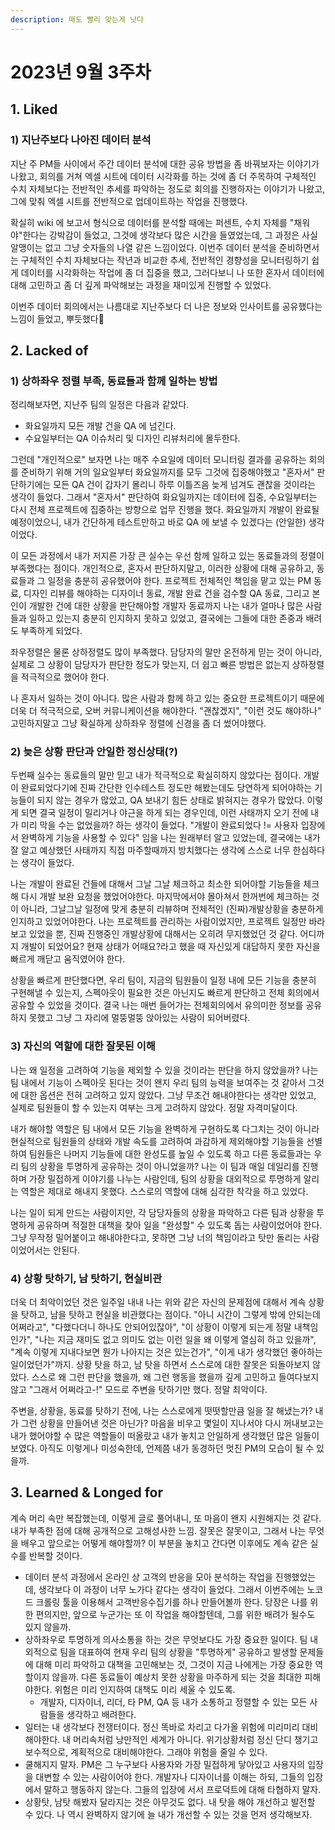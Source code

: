 ```yaml
---
description: 매도 빨리 맞는게 낫다
---
```


# 2023년 9월 3주차

## 1. Liked&#x20;

### 1) 지난주보다 나아진 데이터 분석&#x20;

지난 주 PM들 사이에서 주간 데이터 분석에 대한 공유 방법을 좀 바꿔보자는 이야기가 나왔고, 회의를 거쳐 엑셀 시트에 데이터 시각화를 하는 것에 좀 더 주목하여 구체적인 수치 자체보다는 전반적인 추세를 파악하는 정도로 회의를 진행하자는 이야기가 나왔고, 그에 맞춰 엑셀 시트를 전반적으로 업데이트하는 작업을 진행했다.&#x20;

확실히 wiki 에 보고서 형식으로 데이터를 분석할 때에는 퍼센트, 수치 자체를 "채워야"한다는 강박감이 들었고, 그것에 생각보다 많은 시간을 들였었는데, 그 과정은 사실 알맹이는 없고 그냥 숫자들의 나열 같은 느낌이었다. 이번주 데이터 분석을 준비하면서는 구체적인 수치 자체보다는 작년과 비교한 추세, 전반적인 경향성을 모니터링하기 쉽게 데이터를 시각화하는 작업에 좀 더 집중을 했고, 그러다보니 나 또한 혼자서 데이터에 대해 고민하고 좀 더 깊게 파악해보는 과정을 재미있게 진행할 수 있었다.&#x20;

이번주 데이터 회의에서는 나름대로 지난주보다 더 나은 정보와 인사이트를 공유했다는 느낌이 들었고, 뿌듯했다🥹&#x20;

## 2. Lacked of&#x20;

### 1) 상하좌우 정렬 부족, 동료들과 함께 일하는 방법

정리해보자면, 지난주 팀의 일정은 다음과 같았다.&#x20;

* 화요일까지 모든 개발 건을 QA 에 넘긴다.&#x20;
* 수요일부터는 QA 이슈처리 및 디자인 리뷰처리에 몰두한다.&#x20;

그런데 "개인적으로" 보자면 나는 매주 수요일에 데이터 모니터링 결과를 공유하는 회의를 준비하기 위해 거의 일요일부터 화요일까지를 모두 그것에 집중해야했고 "혼자서" 판단하기에는 모든 QA 건이 갑자기 몰리니 하루 이틀즈음 늦게 넘겨도 괜찮을 것이라는 생각이 들었다. 그래서 "혼자서" 판단하여 화요일까지는 데이터에 집중, 수요일부터는 다시 전체 프로젝트에 집중하는 방향으로 업무 진행을 했다. 화요일까지 개발이 완료될 예정이었으니, 내가 간단하게 테스트만하고 바로 QA 에 보낼 수 있겠다는 (안일한) 생각이었다.&#x20;

이 모든 과정에서 내가 저지른 가장 큰 실수는 우선 함께 일하고 있는 동료들과의 정렬이 부족했다는 점이다. 개인적으로, 혼자서 판단하지말고, 이러한 상황에 대해 공유하고, 동료들과 그 일정을 충분히 공유했어야 한다. 프로젝트 전체적인 책임을 맡고 있는 PM 동료, 디자인 리뷰를 해야하는 디자이너 동료, 개발 완료 건을 검수할 QA 동료, 그리고 본인이 개발한 건에 대한 상황을 판단해야할 개발자 동료까지 나는 내가 얼마나 많은 사람들과 일하고 있는지 충분히 인지하지 못하고 있었고, 결국에는 그들에 대한 존중과 배려도 부족하게 되었다.&#x20;

좌우정렬은 물론 상하정렬도 많이 부족했다. 담당자의 말만 온전하게 믿는 것이 아니라, 실제로 그 상황이 담당자가 판단한 정도가 맞는지, 더 쉽고 빠른 방법은 없는지 상하정렬을 적극적으로 했어야 한다.&#x20;

나 혼자서 일하는 것이 아니다. 많은 사람과 함께 하고 있는 중요한 프로젝트이기 때문에 더욱 더 적극적으로, 오버 커뮤니케이션을 해야한다. "괜찮겠지", "이런 것도 해야하나" 고민하지말고 그냥 확실하게 상하좌우 정렬에 신경을 좀 더 썼어야했다.&#x20;

### 2) 늦은 상황 판단과 안일한 정신상태(?)&#x20;

두번째 실수는 동료들의 말만 믿고 내가 적극적으로 확실히하지 않았다는 점이다. 개발이 완료되었다기에 진짜 간단한 인수테스트 정도만 해봤는데도 당연하게 되어야하는 기능들이 되지 않는 경우가 많았고, QA 보내기 힘든 상태로 밝혀지는 경우가 많았다. 이렇게 되면 결국 일정이 밀리거나 야근을 하게 되는 경우인데, 이런 사태까지 오기 전에 내가 미리 막을 수는 없었을까? 하는 생각이 들었다. "개발이 완료되었다 != 사용자 입장에서 완벽하게 기능을 사용할 수 있다" 임을 나는 원래부터 알고 있었는데, 결국에는 내가 잘 알고 예상했던 사태까지 직접 마주할때까지 방치했다는 생각에 스스로 너무 한심하다는 생각이 들었다.&#x20;

나는 개발이 완료된 건들에 대해서 그날 그날 체크하고 최소한 되어야할 기능들을 체크해 다시 개발 보완 요청을 했었어야한다. 마지막에서야 몰아쳐서 한꺼번에 체크하는 것이 아니라, 그날그날 일정에 맞게 충분히 리뷰하며 전체적인 (진짜)개발상황을 충분하게 인지하고 있었어야한다. 나는 프로젝트를 관리하는 사람이었지만, 프로젝트 일정만 바라보고 있었을 뿐, 진짜 진행중인 개발상황에 대해서는 오히려 무지했었던 것 같다. 어디까지 개발이 되었어요? 현재 상태가 어때요?라고 했을 때 자신있게 대답하지 못한 자신을 빠르게 깨닫고 움직였어야 한다.&#x20;

상황을 빠르게 판단했다면, 우리 팀이, 지금의 팀원들이 일정 내에 모든 기능을 충분히 구현해낼 수 있는지, 스펙아웃이 필요한 것은 아닌지도 빠르게 판단하고 전체 회의에서 공유할 수 있었을 것이다. 결국 나는 매번 들어가는 전체회의에서 유의미한 정보를 공유하지 못했고 그냥 그 자리에 멀뚱멀뚱 앉아있는 사람이 되어버렸다.&#x20;

### 3) 자신의 역할에 대한 잘못된 이해

나는 왜 일정을 고려하여 기능을 제외할 수 있을 것이라는 판단을 하지 않았을까? 나는 팀 내에서 기능이 스펙아웃 된다는 것이 왠지 우리 팀의 능력을 보여주는 것 같아서 그것에 대한 옵션은 전혀 고려하고 있지 않았다. 그냥 무조건 해내야한다는 생각만 있었고, 실제로 팀원들이 할 수 있는지 여부는 크게 고려하지 않았다. 정말 자격미달이다.&#x20;

내가 해야할 역할은 팀 내에서 모든 기능을 완벽하게 구현하도록 다그치는 것이 아니라 현실적으로 팀원들의 상태와 개발 속도를 고려하여 과감하게 제외해야할 기능들을 선별하여 팀원들은 나머지 기능들에 대한 완성도를 높일 수 있도록 하고 다른 동료들과는 우리 팀의 상황을 투명하게 공유하는 것이 아니었을까? 나는 이 팀과 매일 데일리를 진행하며 가장 밀접하게 이야기를 나누는 사람인데, 팀의 상황을 대외적으로 투명하게 알리는 역할은 제대로 해내지 못했다. 스스로의 역할에 대해 심각한 착각을 하고 있었다.&#x20;

나는 일이 되게 만드는 사람이지만, 각 담당자들의 상황을 파악하고 다른 팀과 상황을 투명하게 공유하며 적절한 대책을 찾아 일을 "완성할" 수 있도록 돕는 사람이었어야 한다. 그냥 무작정 밀어붙이고 해내야한다고, 못하면 그냥 너의 책임이라고 탓만 돌리는 사람이었어서는 안된다.&#x20;

### 4) 상황 탓하기, 남 탓하기, 현실비관

더욱 더 최악이었던 것은 일주일 내내 나는 위와 같은 자신의 문제점에 대해서 계속 상황을 탓하고, 남을 탓하고 현실을 비관했다는 점이다. "아니 시간이 그렇게 밖에 안되는데 어쩌라고", "다했다더니 하나도 안되어있잖아", "이 상황이 이렇게 되는게 정말 내책임인가", "나는 지금 재미도 없고 의미도 없는 이런 일을 왜 이렇게 열심히 하고 있을까", "계속 이렇게 지내다보면 뭔가 나아지는 것은 있는건가", "이게 내가 생각했던 좋아하는 일이었던가"까지. 상황 탓을 하고, 남 탓을 하면서 스스로에 대한 잘못은 되돌아보지 않았다. 스스로 왜 그런 판단을 했을까, 왜 그런 행동을 했을까 깊게 고민하고 들여다보지 않고 "그래서 어쩌라고-!" 모드로 주변을 탓하기만 했다. 정말 최악이다.&#x20;

주변을, 상황을, 동료를 탓하기 전에, 나는 스스로에게 떳떳할만큼 일을 잘 해냈는가? 내가 그런 상황을 만들어낸 것은 아닌가? 마음을 비우고 몇일이 지나서야 다시 꺼내보고는 내가 했어야할 수 많은 역할들이 떠올랐고 내가 놓치고 안일하게 생각했던 많은 일들이 보였다. 아직도 이렇게나 미성숙한데, 언제쯤 내가 동경하던 멋진 PM의 모습이 될 수 있을까.&#x20;

## 3. Learned & Longed for&#x20;

계속 머리 속만 복잡했는데, 이렇게 글로 풀어내니, 또 마음이 왠지 시원해지는 것 같다. 내가 부족한 점에 대해 공개적으로 고해성사한 느낌. 잘못은 잘못이고, 그래서 나는 무엇을 배우고 앞으로는 어떻게 해야할까? 이 부분을 놓치고 간다면 이후에도 계속 같은 실수를 반복할 것이다.&#x20;

* 데이터 분석 과정에서 온라인 상 고객의 반응을 모아 분석하는 작업을 진행했었는데, 생각보다 이 과정이 너무 노가다 같다는 생각이 들었다. 그래서 이번주에는 노코드 크롤링 툴을 이용해서 고객반응수집기를 하나 만들어볼까 한다. 당장은 나를 위한 편의지만, 앞으로 누군가는 또 이 작업을 해야할텐데, 그를 위한 배려가 될수도 있지 않을까.&#x20;
* 상하좌우로 투명하게 의사소통을 하는 것은 무엇보다도 가장 중요한 일이다. 팀 내외적으로 팀을 대표하여 현재 우리 팀의 상황을 "투명하게" 공유하고 발생할 문제들에 대해 미리 파악하고 대책을 고민해보는 것, 그것이 지금 나에게는 가장 중요한 역할이지 않을까. 다른 동료들이 예상치 못한 상황을 마주하게 되는 것을 최대한 피해야한다. 위험은 미리 인지하여 대책도 미리 세울 수 있도록.&#x20;
  * 개발자, 디자이너, 리더, 타 PM, QA 등 내가 소통하고 정렬할 수 있는 모든 사람들을 생각하고 배려한다.&#x20;
* 일터는 내 생각보다 전쟁터이다. 정신 똑바로 차리고 다가올 위험에 미리미리 대비해야한다. 내 머리속처럼 낭만적인 세계가 아니다. 위기상황처럼 정신 단디 챙기고 보수적으로, 계획적으로 대비해야한다. 그래야 위험을 줄일 수 있다.&#x20;
* 쿨해지지 말자. PM은 그 누구보다 사용자와 가장 밀접하게 닿아있고 사용자의 입장을 대변할 수 있는 사람이어야 한다. 개발자나 디자이너를 이해는 하되, 그들의 입장에서 말하고 행동하지 않는다. 그들의 입장에 서서 프로덕트에 대해 타협하지 말자.&#x20;
* 상황탓, 남탓 해봤자 달라지는 것은 아무것도 없다. 내 탓을 해야 개선하고 발전할 수 있다. 나 역시 완벽하지 않기에 늘 내가 개선할 수 있는 것을 먼저 생각해보자.&#x20;
